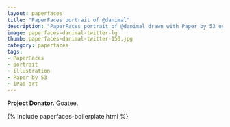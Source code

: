 ```yaml
---
layout: paperfaces
title: "PaperFaces portrait of @danimal"
description: "PaperFaces portrait of @danimal drawn with Paper by 53 on an iPad."
image: paperfaces-danimal-twitter-lg
thumb: paperfaces-danimal-twitter-150.jpg
category: paperfaces
tags: 
- PaperFaces
- portrait
- illustration
- Paper by 53
- iPad art
---
```


**Project Donator.** Goatee.

{% include paperfaces-boilerplate.html %}